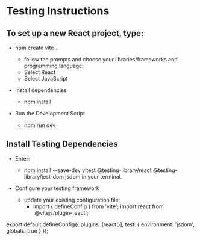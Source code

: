 # Testing Instructions

## To set up a new React project, type:
* npm create vite .
    * follow the prompts and choose your libraries/frameworks and programming language:
    * Select React
    * Select JavaScript

* Install dependencies
    * npm install

* Run the Development Script
    * npm run dev


## Install Testing Dependencies
* Enter: 
    * npm install --save-dev vitest @testing-library/react @testing-library/jest-dom jsdom in your terminal.

* Configure your testing framework
    * update your existing configuration file:
        * import { defineConfig } from 'vite';
import react from '@vitejs/plugin-react';

export default defineConfig({
  plugins: [react()],
  test: {
    environment: 'jsdom',
    globals: true
  }
});
